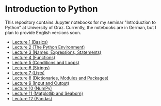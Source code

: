 Introduction to Python
======================

This repository contains Jupyter notebooks for my seminar "Introduction to Python" at University of Graz. Currently, the notebooks are in German, but I plan to provide English versions soon.

- [Lecture 1 (Basics)](https://github.com/cbrnr/intro_python/blob/master/1/1%20-%20Grundlagen.ipynb)
- [Lecture 2 (The Python Environment)](https://github.com/cbrnr/intro_python/blob/master/2/2%20-%20Die%20Python-Umgebung.ipynb)
- [Lecture 3 (Names, Expressions, Statements)](https://github.com/cbrnr/python_intro/blob/master/3/3%20-%20Namen%2C%20Ausdr%C3%BCcke%2C%20Anweisungen.ipynb)
- [Lecture 4 (Functions)](https://github.com/cbrnr/intro_python/blob/master/4/4%20-%20Funktionen.ipynb)
- [Lecture 5 (Conditions and Loops)](https://github.com/cbrnr/intro_python/blob/master/5/5%20-%20Bedingungen%2C%20Schleifen.ipynb)
- [Lecture 6 (Strings)](https://github.com/cbrnr/intro_python/blob/master/6/6%20-%20Strings.ipynb)
- [Lecture 7 (Lists)](https://github.com/cbrnr/python_intro/blob/master/7/7%20-%20Listen.ipynb)
- [Lecture 8 (Dictionaries, Modules and Packages)](https://github.com/cbrnr/python_intro/blob/master/8/8%20-%20Dictionaries%2C%20Module%20und%20Packages.ipynb)
- [Lecture 9 (Input and Output)](https://github.com/cbrnr/intro_python/blob/master/9/9%20-%20Ein-%20und%20Ausgabe.ipynb)
- [Lecture 10 (NumPy)](https://github.com/cbrnr/intro_python/blob/master/10/10%20-%20NumPy.ipynb)
- [Lecture 11 (Matplotlib and Seaborn)](https://github.com/cbrnr/intro_python/blob/master/11/11%20-%20Matplotlib%20und%20Seaborn.ipynb)
- [Lecture 12 (Pandas)](https://github.com/cbrnr/intro_python/blob/master/12/12%20-%20Pandas.ipynb)
